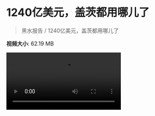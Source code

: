 # 1240亿美元，盖茨都用哪儿了

> 黑水报告 / 1240亿美元，盖茨都用哪儿了

**视频大小**: 62.19 MB

<div class="video"><video src="https://file.hsyhx.top/archive/黑水报告/1240亿美元，盖茨都用哪儿了.mp4" controls preload>🤔 您的浏览器不支持 video 标签</video></div>